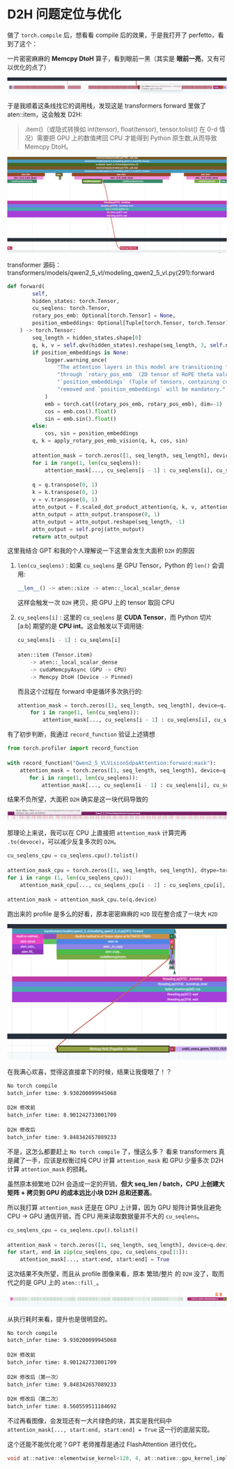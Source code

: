 # D2H 问题定位与优化

做了 `torch.compile` 后，想看看 compile 后的效果，于是我打开了 perfetto，看到了这个：

一片密密麻麻的 **Memcpy DtoH** 算子，看到眼前一黑（其实是 **眼前一亮**，又有可以优化的点了）

<img src="../../public/qwen2_5_vl_torch_compiled.png">

于是我顺着这条线找它的调用栈，发现这是 transformers forward 里做了 aten::item，这会触发 D2H:

> .item()（或隐式转换如 int(tensor), float(tensor), tensor.tolist() 在 0-d 情况）需要把 GPU 上的数值拷回 CPU 才能得到 Python 原生数,从而导致 Memcpy DtoH。

<img src="../../public/qwen2_5_vl_torch_compiled_2.png">

transformer 源码：transformers/models/qwen2_5_vl/modeling_qwen2_5_vl.py(291):forward

```Python
def forward(
        self,
        hidden_states: torch.Tensor,
        cu_seqlens: torch.Tensor,
        rotary_pos_emb: Optional[torch.Tensor] = None,
        position_embeddings: Optional[Tuple[torch.Tensor, torch.Tensor]] = None,
    ) -> torch.Tensor:
        seq_length = hidden_states.shape[0]
        q, k, v = self.qkv(hidden_states).reshape(seq_length, 3, self.num_heads, -1).permute(1, 0, 2, 3).unbind(0)
        if position_embeddings is None:
            logger.warning_once(
                "The attention layers in this model are transitioning from computing the RoPE embeddings internally "
                "through `rotary_pos_emb` (2D tensor of RoPE theta values), to using externally Pcomputed "
                "`position_embeddings` (Tuple of tensors, containing cos and sin). In v4.54 `rotary_pos_emb` will be "
                "removed and `position_embeddings` will be mandatory."
            )
            emb = torch.cat((rotary_pos_emb, rotary_pos_emb), dim=-1)
            cos = emb.cos().float()
            sin = emb.sin().float()
        else:
            cos, sin = position_embeddings
        q, k = apply_rotary_pos_emb_vision(q, k, cos, sin)

        attention_mask = torch.zeros([1, seq_length, seq_length], device=q.device, dtype=torch.bool)
        for i in range(1, len(cu_seqlens)):
            attention_mask[..., cu_seqlens[i - 1] : cu_seqlens[i], cu_seqlens[i - 1] : cu_seqlens[i]] = True

        q = q.transpose(0, 1)
        k = k.transpose(0, 1)
        v = v.transpose(0, 1)
        attn_output = F.scaled_dot_product_attention(q, k, v, attention_mask, dropout_p=0.0)
        attn_output = attn_output.transpose(0, 1)
        attn_output = attn_output.reshape(seq_length, -1)
        attn_output = self.proj(attn_output)
        return attn_output
```

这里我结合 GPT 和我的个人理解说一下这里会发生大面积 `D2H` 的原因

1. `len(cu_seqlens)` : 如果 `cu_seqlens` 是 GPU Tensor，Python 的 `len()` 会调用:

   ```Python
   __len__() -> aten::size -> aten::_local_scalar_dense
   ```

   这样会触发一次 `D2H` 拷贝，把 GPU 上的 tensor 取回 CPU

2. `cu_seqlens[i]` : 这里的 `cu_seqlens` 是 **CUDA Tensor**，而 Python 切片 [a:b] 期望的是 **CPU int**。这会触发以下调用链:

   ```Python
   cu_seqlens[i - 1] : cu_seqlens[i]

   aten::item (Tensor.item)
       -> aten::_local_scalar_dense
       -> cudaMemcpyAsync (GPU -> CPU)
       -> Memcpy DtoH (Device -> Pinned)
   ```

   而且这个过程在 forward 中是循环多次执行的:

   ```Python
   attention_mask = torch.zeros([1, seq_length, seq_length], device=q.device, dtype=torch.bool)
       for i in range(1, len(cu_seqlens)):
           attention_mask[..., cu_seqlens[i - 1] : cu_seqlens[i], cu_seqlens[i - 1] : cu_seqlens[i]] = True
   ```

有了初步判断，我通过 `record_function` 验证上述猜想

```Python
from torch.profiler import record_function

with record_function("Qwen2_5_VLVisionSdpaAttention:forward:mask"):
    attention_mask = torch.zeros([1, seq_length, seq_length], device=q.device, dtype=torch.bool)
       for i in range(1, len(cu_seqlens)):
           attention_mask[..., cu_seqlens[i - 1] : cu_seqlens[i], cu_seqlens[i - 1] : cu_seqlens[i]] = True
```

结果不负所望，大面积 `D2H` 确实是这一块代码导致的

<img src="../../public/qwen2_5_vl_torch_compiled_d2h_mark.png">

那理论上来说，我可以在 CPU 上直接把 `attention_mask` 计算完再 `.to(devoce)`，可以减少反复多次的 `D2H`。

```Python
cu_seqlens_cpu = cu_seqlens.cpu().tolist()

attention_mask_cpu = torch.zeros([1, seq_length, seq_length], dtype=torch.bool)
for i in range (1, len(cu_seqlens_cpu)):
    attention_mask_cpu[..., cu_seqlens_cpu[i - 1] : cu_seqlens_cpu[i], cu_seqlens_cpu[i - 1] : cu_seqlens_cpu[i]] = True

attention_mask = attention_mask_cpu.to(q.device)
```

跑出来的 profile 是多么的好看，原本密密麻麻的 `H2D` 现在整合成了一块大 `H2D`

<img src="../../public/qwen2_5_vl_torch_compiled_d2h_fix_1.png">

在我满心欢喜，觉得这直接拿下的时候，结果让我傻眼了！？

```bash
No torch compile
batch_infer time: 9.930200099945068

D2H 修改前
batch_infer time: 8.901242733001709

D2H 修改后
batch_infer time: 9.848342657089233
```

不是，这怎么都要赶上 `No torch compile` 了，慢这么多？ 看来 transformers 真是藏了一手，应该是权衡过纯 CPU 计算 `attention_mask` 和 GPU 少量多次 D2H 计算 `attention_mask` 的损耗。

虽然原本频繁地 D2H 会造成一定的开销，**但大 seq_len / batch，CPU 上创建大矩阵 + 拷贝到 GPU 的成本远比小块 D2H 总和还要高**。

所以我打算 `attention_mask` 还是在 GPU 上计算，因为 GPU 矩阵计算快且避免 CPU -> GPU 通信开销，而 CPU 用来读取数据量并不大的 `cu_seqlens`。

```Python
cu_seqlens_cpu = cu_seqlens.cpu().tolist()

attention_mask = torch.zeros([1, seq_length, seq_length], device=q.device, dtype=torch.bool)
for start, end in zip(cu_seqlens_cpu, cu_seqlens_cpu[1:]):
    attention_mask[..., start:end, start:end] = True
```

这次结果不失所望，而且从 profile 图像来看，原本 繁琐/整片 的 `D2H` 没了，取而代之的是 GPU 上的 `aten::fill_`。

<img src="../../public/qwen2_5_vl_torch_compiled_d2h_fix_2.png">

从执行耗时来看，提升也是很明显的。

```bash
No torch compile
batch_infer time: 9.930200099945068

D2H 修改前
batch_infer time: 8.901242733001709

D2H 修改后（第一次）
batch_infer time: 9.848342657089233

D2H 修改后（第二次）
batch_infer time: 8.560559511184692
```

不过再看图像，会发现还有一大片绿色的块，其实是我代码中 `attention_mask[..., start:end, start:end] = True` 这一行的底层实现。

这个还能不能优化呢？GPT 老师推荐是通过 FlashAttention 进行优化。

```C++
void at::native::elementwise_kernel<128, 4, at::native::gpu_kernel_impl_nocast<at::native::FillFunctor<bool> >(at::TensorIteratorBase&, at::native::FillFunctor<bool> const&)::{lambda(int)#1}>(int, at::native::gpu_kernel_impl_nocast<at::native::FillFunctor<bool> >(at::TensorIteratorBase&, at::native::FillFunctor<bool> const&)::{lambda(int)#1})
```
